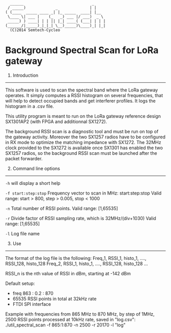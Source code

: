 	  ______                              _
	 / _____)             _              | |
	( (____  _____ ____ _| |_ _____  ____| |__
	 \____ \| ___ |    (_   _) ___ |/ ___)  _ \
	 _____) ) ____| | | || |_| ____( (___| | | |
	(______/|_____)_|_|_| \__)_____)\____)_| |_|
	  (C)2014 Semtech-Cycleo

Background Spectral Scan for LoRa gateway
=========================================


1. Introduction
----------------

This software is used to scan the spectral band where the LoRa gateway operates.
It simply computes a RSSI histogram on several frequencies, that will help to detect
occupied bands and get interferer profiles.
It logs the histogram in a .csv file.

This utility program is meant to run on the LoRa gateway reference design SX1301AP2
(with FPGA and additionnal SX1272).

The background RSSI scan is a diagnostic tool and must be run on top of the
gateway activity. Moreover the two SX1257 radios have to be configured in RX mode
to optimize the matching impedance with SX1272. The 32MHz clock provided to the
SX1272 is available once SX1301 has enabled the two SX1257 radios, so the
background RSSI scan must be launched after the packet forwarder.

2. Command line options
------------------------

`-h`
will display a short help

`-f start:step:stop`
Frequency vector to scan in MHz: start:step:stop
Valid range: start > 800, step > 0.005, stop < 1000

`-n`
Total number of RSSI points.
Valid range: [1,65535]

`-r`
Divide factor of RSSI sampling rate, which is 32MHz/(div+1030)
Valid range: [1,65535]

`-l`
Log file name


3. Use
-------

The format of the log file is the following:
Freq_1, RSSI_1, histo_1, ...., RSSI_128, histo_128
Freq_2, RSSI_1, histo_1, ...., RSSI_128, histo_128
...

RSSI_n is the nth value of RSSI in dBm, starting at -142 dBm

Default setup:
- freq 863 : 0.2 : 870
- 65535 RSSI points in total at 32kHz rate
- FTDI SPI interface

Example with frequencies from 865 MHz to 870 MHz, by step of 1MHz,
2500 RSSI points processed at 10kHz rate, saved in "log.csv":
./util_spectral_scan -f 865:1:870 -n 2500 -r 20170 -l "log"
